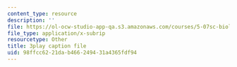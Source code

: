 ```yaml
---
content_type: resource
description: ''
file: https://ol-ocw-studio-app-qa.s3.amazonaws.com/courses/5-07sc-biological-chemistry-i-fall-2013/98ffcc6221dab466249431a4365fdf94_BY__sHZYi7Q.srt
file_type: application/x-subrip
resourcetype: Other
title: 3play caption file
uid: 98ffcc62-21da-b466-2494-31a4365fdf94
---
```

